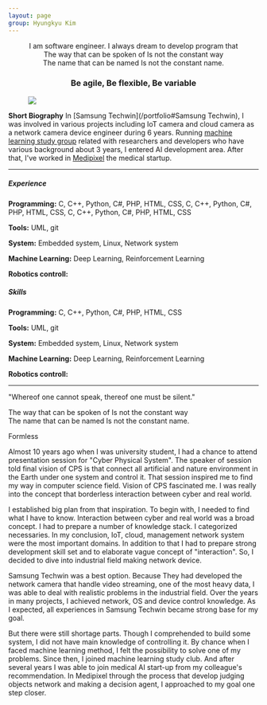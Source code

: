 ```yaml
---
layout: page
group: Hyungkyu Kim
---
```

<div align="center">
    I am software engineer. I always dream to develop program that<br>
    The way that can be spoken of Is not the constant way <br>  
    The name that can be named Is not the constant name.
    <h3>Be agile, Be flexible, Be variable</h3>
</div>

<div>
    <figure>
      <img src="/images/hyungkyu2_.JPG">
    </figure>
</div>

**Short Biography** In [Samsung Techwin](/portfolio#Samsung Techwin), I was involved in various projects including IoT camera and cloud camera as a network camera device engineer during 6 years.
Running [machine learning study group](https://www.facebook.com/Deepsight-1780933522021742/) related with researchers and developers who have various background about 3 years, I entered AI development area.
After that, I've worked in [Medipixel](/portfolio#Medipixel) the medical startup. 

---

<div class="profile">
    <div class="profile__left">
        <h5>Experience</h5>
        <p><strong>Programming:</strong> C, C++, Python, C#, PHP, HTML, CSS, C, C++, Python, C#, PHP, HTML, CSS, C, C++, Python, C#, PHP, HTML, CSS</p>
        <p><strong>Tools:</strong> UML, git</p>
        <p><strong>System:</strong> Embedded system, Linux, Network system</p>
        <p><strong>Machine Learning:</strong> Deep Learning, Reinforcement Learning</p>
        <p><strong>Robotics controll:</strong></p>
    </div>
    <div class="profile__right">
        <h5>Skills</h5> 
        <p><strong>Programming:</strong> C, C++, Python, C#, PHP, HTML, CSS</p>
        <p><strong>Tools:</strong> UML, git</p>
        <p><strong>System:</strong> Embedded system, Linux, Network system</p>
        <p><strong>Machine Learning:</strong> Deep Learning, Reinforcement Learning</p>
        <p><strong>Robotics controll:</strong></p>
    </div>
</div>

---

"Whereof one cannot speak, thereof one must be silent."

The way that can be spoken of Is not the constant way  
The name that can be named Is not the constant name.

Formless 

Almost 10 years ago when I was university student, I had a chance to attend presentation session for "Cyber Physical System". 
The speaker of session told final vision of CPS is that connect all artificial and nature environment in the Earth under one system and control it. 
That session inspired me to find my way in computer science field. Vision of CPS fascinated me. 
I was really into the concept that borderless interaction between cyber and real world. 

I established big plan from that inspiration. 
To begin with, I needed to find what I have to know. Interaction between cyber and real world was a broad concept. 
I had to prepare a number of knowledge stack. 
I categorized necessaries. 
In my conclusion, IoT, cloud, management network system were the most important domains. 
In addition to that I had to prepare strong development skill set and to elaborate vague concept of "interaction". 
So, I decided to dive into industrial field making network device. 

Samsung Techwin was a best option. 
Because They had developed the network camera that handle video streaming, one of the most heavy data, I was able to deal with realistic problems in the industrial field. 
Over the years in many projects, I achieved network, OS and device control knowledge. 
As I expected, all experiences in Samsung Techwin became strong base for my goal.

But there were still shortage parts. 
Though I comprehended to build some system, I did not have main knowledge of controlling it. 
By chance when I faced machine learning method, I felt the possibility to solve one of my problems.
Since then, I joined machine learning study club. 
And after several years I was able to join medical AI start-up from my colleague's recommendation. 
In Medipixel through the process that develop judging objects network and making a decision agent, I approached to my goal one step closer.